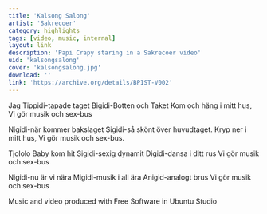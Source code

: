 ```yaml
---
title: 'Kalsong Salong'
artist: 'Sakrecoer'
category: highlights
tags: [video, music, internal]
layout: link
description: 'Papi Crapy staring in a Sakrecoer video'
uid: 'kalsongsalong'
cover: 'kalsongsalong.jpg'
download: ''
link: 'https://archive.org/details/BPIST-V002'
---
```


Jag Tippidi-tapade taget
Bigidi-Botten och Taket
Kom och häng i mitt hus,
Vi gör musik och sex-bus

Nigidi-när kommer bakslaget
Sigidi-så skönt över huvudtaget.
Kryp ner i mitt hus,
Vi gör musik och sex-bus.

Tjololo Baby kom hit
Sigidi-sexig dynamit
Digidi-dansa i ditt rus
Vi gör musik och sex-bus

Nigidi-nu är vi nära
Migidi-musik i all ära
Anigid-analogt brus
Vi gör musik och sex-bus



Music and video produced with Free Software in Ubuntu Studio 
